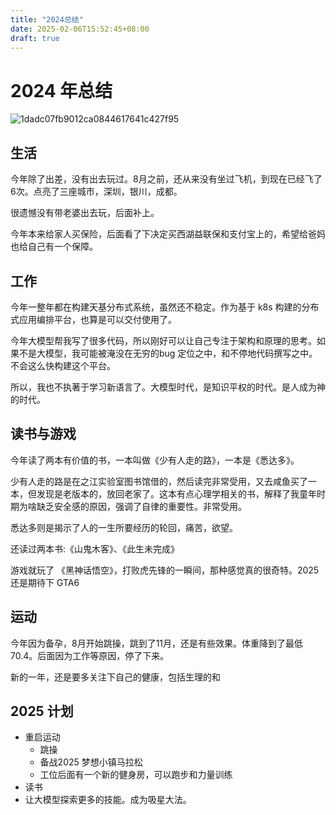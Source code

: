 ```yaml
---
title: "2024总结"
date: 2025-02-06T15:52:45+08:00
draft: true
---
```


# 2024 年总结

![1dadc07fb9012ca0844617641c427f95](https://zhuyaguang-1308110266.cos.ap-shanghai.myqcloud.com/img/1dadc07fb9012ca0844617641c427f95.jpg)

## 生活

今年除了出差，没有出去玩过。8月之前，还从来没有坐过飞机，到现在已经飞了6次。点亮了三座城市，深圳，银川，成都。

很遗憾没有带老婆出去玩，后面补上。

今年本来给家人买保险，后面看了下决定买西湖益联保和支付宝上的，希望给爸妈也给自己有一个保障。

## 工作

今年一整年都在构建天基分布式系统，虽然还不稳定。作为基于 k8s 构建的分布式应用编排平台，也算是可以交付使用了。

今年大模型帮我写了很多代码，所以刚好可以让自己专注于架构和原理的思考。如果不是大模型，我可能被淹没在无穷的bug 定位之中，和不停地代码撰写之中。不会这么快构建这个平台。

所以，我也不执著于学习新语言了。大模型时代，是知识平权的时代。是人成为神的时代。

## 读书与游戏

今年读了两本有价值的书，一本叫做《少有人走的路》，一本是《悉达多》。

少有人走的路是在之江实验室图书馆借的，然后读完非常受用，又去咸鱼买了一本，但发现是老版本的，放回老家了。这本有点心理学相关的书，解释了我童年时期为啥缺乏安全感的原因，强调了自律的重要性。非常受用。

悉达多则是揭示了人的一生所要经历的轮回，痛苦，欲望。

还读过两本书:《山鬼木客》、《此生未完成》

游戏就玩了 《黑神话悟空》，打败虎先锋的一瞬间，那种感觉真的很奇特。2025 还是期待下  GTA6



## 运动

今年因为备孕，8月开始跳操，跳到了11月，还是有些效果。体重降到了最低 70.4。后面因为工作等原因，停了下来。

新的一年，还是要多关注下自己的健康，包括生理的和

## 2025 计划

* 重启运动
  * 跳操
  * 备战2025 梦想小镇马拉松
  * 工位后面有一个新的健身房，可以跑步和力量训练
* 读书
* 让大模型探索更多的技能。成为吸星大法。